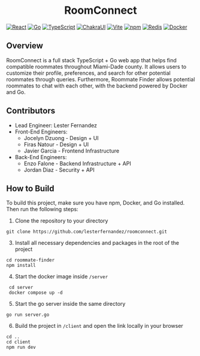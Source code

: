 <h1 align="center">RoomConnect</h1>

[![React](https://img.shields.io/badge/React-18.2.0-blue?logo=react)]()
[![Go](https://img.shields.io/badge/Go-1.21.4-lightblue?logo=go&labelColor=white&color=lightblue)]()
[![TypeScript](https://img.shields.io/badge/TypeScript-5.0.2-brown?logo=typescript&labelColor=brown)]()
[![ChakraUI](https://img.shields.io/badge/Chakra_UI-2.8.1-lightblue?logo=chakraui&labelColor=lightblue&color=lightblue)]()
[![Vite](https://img.shields.io/badge/Vite-4.4.5-purple?logo=vite&labelColor=purple&color=yellow)]()
[![npm](https://img.shields.io/badge/npm-10.2.3-green?logo=npm&labelColor=grey&color=green)]()
[![Redis](https://img.shields.io/badge/Redis-white?logo=redis)]()
[![Docker](https://img.shields.io/badge/Docker-blue?logo=docker&labelColor=white&color=blue)]()

<h2>Overview</h2>
<p>RoomConnect is a full stack TypeScript + Go web app that helps find compatible roommates throughout Miami-Dade county. It allows users to customize their profile, preferences, and search for other potential roommates through queries. Furthermore, Roommate Finder allows potential roommates to chat with each other, with the backend powered by Docker and Go.</p>

<h2>Contributors</h2>

- Lead Engineer: Lester Fernandez
- Front-End Engineers:
  - Jocelyn Dzuong - Design + UI
  - Firas Natour - Design + UI
  - Javier Garcia - Frontend Infrastructure
- Back-End Engineers:
  - Enzo Falone - Backend Infrastructure + API
  - Jordan Diaz - Security + API

<h2>How to Build</h2>
<p>To build this project, make sure you have npm, Docker, and Go installed. Then run the following steps:</p>

1. Clone the repository to your directory

```
git clone https://github.com/lesterfernandez/roomconnect.git
```

3. Install all necessary dependencies and packages in the root of the project

```
cd roommate-finder
npm install
```

4. Start the docker image inside `/server`

```
 cd server
 docker compose up -d
```

5. Start the go server inside the same directory

```
go run server.go
```

6. Build the project in `/client` and open the link locally in your browser

```
cd ..
cd client
npm run dev
```

